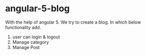 # angular-5-blog

With the help of angular 5. We try to create a blog. In which below functionality add.
1. user can login & logout
2. Manage category
3. Manage Post

